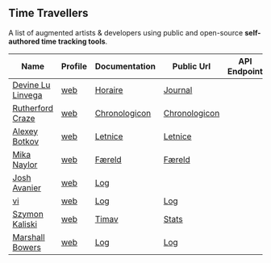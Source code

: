 ## Time Travellers

A list of augmented artists & developers using public and open-source **self-authored time tracking tools**.

Name | Profile | Documentation | Public Url | API Endpoint
-----|---------|---------------|------------|--------------
[Devine Lu Linvega](https://github.com/neauoire) | [web](https://wiki.xxiivv.com) | [Horaire](https://wiki.xxiivv.com/Horaire) | [Journal](https://wiki.xxiivv.com/Journal)
[Rutherford Craze](https://github.com/rutherfordcraze) | [web](https://craze.co.uk) | [Chronologicon](https://github.com/rutherfordcraze/chronologicon) | [Chronologicon](https://craze.co.uk/chronologicon)
[Alexey Botkov](https://github.com/nomand/) | [web](https://nomand.co) | [Letnice](https://github.com/nomand/Letnice) | [Letnice](https://nomand.github.io/Letnice)
[Mika Naylor](https://github.com/autophagy) | [web](http://autophagy.io/) | [Færeld](https://hraew.autophagy.io/faereld/) | [Færeld](https://raw.githubusercontent.com/autophagy/hraew/master/hraew/horda/faereld.hord)
[Josh Avanier](https://github.com/joshavanier) | [web](https://joshavanier.github.io) | [Log](https://github.com/joshavanier/log)
[vi](https://github.com/v-exec) | [web](https://v-os.ca/) | [Log](https://github.com/v-exec/Log) | [Log](https://log.v-os.ca)
[Szymon Kaliski](http://github.com/szymonkaliski) | [web](https://szymonkaliski.com/) | [Timav](https://szymonkaliski.com/log/2017-04-30-time-tracking/) | [Stats](https://szymonkaliski.com/stats)
[Marshall Bowers](https://github.com/maxdeviant) | [web](https://maxdeviant.com) | [Log](https://github.com/maxdeviant/log) | [Log](https://maxdeviant.com/log)
